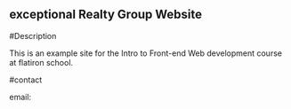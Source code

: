 exceptional Realty Group Website
----

#Description

This is an example site for the Intro to Front-end Web development course at flatiron school.

#contact

email: 
